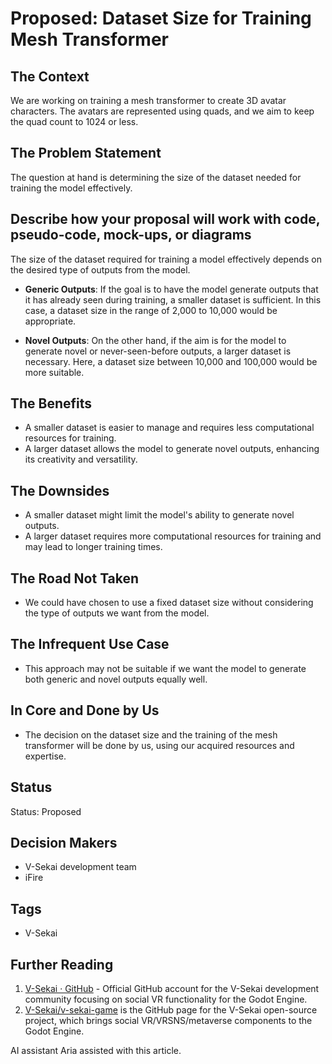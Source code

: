 # Proposed: Dataset Size for Training Mesh Transformer

## The Context

We are working on training a mesh transformer to create 3D avatar characters. The avatars are represented using quads, and we aim to keep the quad count to 1024 or less.

## The Problem Statement

The question at hand is determining the size of the dataset needed for training the model effectively.

## Describe how your proposal will work with code, pseudo-code, mock-ups, or diagrams

The size of the dataset required for training a model effectively depends on the desired type of outputs from the model. 

- **Generic Outputs**: If the goal is to have the model generate outputs that it has already seen during training, a smaller dataset is sufficient. In this case, a dataset size in the range of 2,000 to 10,000 would be appropriate.

- **Novel Outputs**: On the other hand, if the aim is for the model to generate novel or never-seen-before outputs, a larger dataset is necessary. Here, a dataset size between 10,000 and 100,000 would be more suitable.

## The Benefits

- A smaller dataset is easier to manage and requires less computational resources for training.
- A larger dataset allows the model to generate novel outputs, enhancing its creativity and versatility.

## The Downsides

- A smaller dataset might limit the model's ability to generate novel outputs.
- A larger dataset requires more computational resources for training and may lead to longer training times.

## The Road Not Taken

- We could have chosen to use a fixed dataset size without considering the type of outputs we want from the model.

## The Infrequent Use Case

- This approach may not be suitable if we want the model to generate both generic and novel outputs equally well.

## In Core and Done by Us

- The decision on the dataset size and the training of the mesh transformer will be done by us, using our acquired resources and expertise.

## Status

Status: Proposed 

## Decision Makers

- V-Sekai development team
- iFire 

## Tags

- V-Sekai

## Further Reading

1. [V-Sekai · GitHub](https://github.com/v-sekai) - Official GitHub account for the V-Sekai development community focusing on social VR functionality for the Godot Engine.
2. [V-Sekai/v-sekai-game](https://github.com/v-sekai/v-sekai-game) is the GitHub page for the V-Sekai open-source project, which brings social VR/VRSNS/metaverse components to the Godot Engine.

AI assistant Aria assisted with this article.